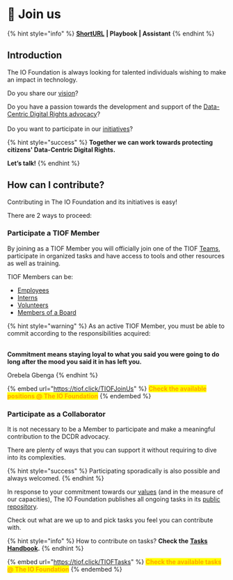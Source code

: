 # 🚧 Join us

{% hint style="info" %}
[**ShortURL**](https://tiof.click/TIOFJoinUs) **| Playbook | Assistant**
{% endhint %}

## Introduction

The IO Foundation is always looking for talented individuals wishing to make an impact in technology.

Do you share our [vision](https://tiof.click/TIOFVision)?

Do you have a passion towards the development and support of the [Data-Centric Digital Rights advocacy](https://tiof.click/DCDRAdvocacy)?\
\
Do you want to participate in our [initiatives](https://tiof.click/TIOFInitiatives)?

{% hint style="success" %}
**Together we can work towards protecting citizens' Data-Centric Digital Rights.**

**Let’s talk!**
{% endhint %}

## How can I contribute?

Contributing in The IO Foundation and its initiatives is easy!

There are 2 ways to proceed:

### Participate a TIOF Member

By joining as a TIOF Member you will officially join one of the TIOF [Teams](institutional/structures/teams.md), participate in organized tasks and have access to tools and other resources as well as training.

TIOF Members can be:

* [Employees](institutional/structures/organizational-chart.md#employees)
* [Interns](institutional/structures/organizational-chart.md#interns)
* [Volunteers](institutional/structures/organizational-chart.md#volunteers)
* [Members of a Board](institutional/structures/organizational-chart.md#members-of-a-board)

{% hint style="warning" %}
As an active TIOF Member, you must be able to commit according to the responsibilities acquired:

\
**Commitment means staying loyal to what you said you were going to do long after the mood you said it in has left you.**

Orebela Gbenga
{% endhint %}



{% embed url="https://tiof.click/TIOFJoinUs" %}
<mark style="color:orange;">**Check the available positions @ The IO Foundation**</mark>
{% endembed %}



### Participate as a Collaborator

It is not necessary to be a Member to participate and make a meaningful contribution to the DCDR advocacy.

There are plenty of ways that you can support it without requiring to dive into its complexities.

{% hint style="success" %}
Participating sporadically is also possible and always welcomed.
{% endhint %}

In response to your commitment towards our [values](https://tiof.click/TIOFValues) (and in the measure of our capacities), The IO Foundation publishes all ongoing tasks in its [public repository](https://tiof.click/TIOFRepo).

Check out what are we up to and pick tasks you feel you can contribute with.

{% hint style="info" %}
How to contribute on tasks? **Check the** [**Tasks Handbook**](operations/handbooks/tasks.md)**.**
{% endhint %}

{% embed url="https://tiof.click/TIOFTasks" %}
<mark style="color:orange;">**Check the available tasks @ The IO Foundation**</mark>
{% endembed %}



##
